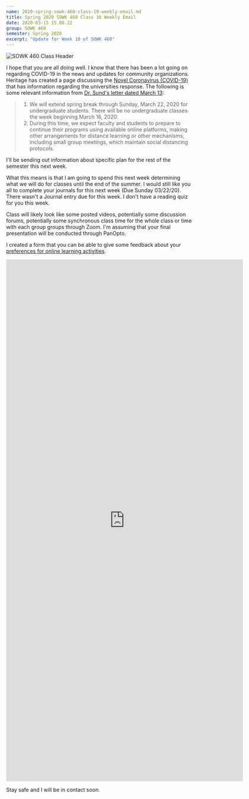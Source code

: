 ```yaml
---
name: 2020-spring-sowk-460-class-10-weekly-email.md
title: Spring 2020 SOWK 460 Class 10 Weekly Email
date: 2020-03-15 15.08.22
group: SOWK 460
semester: Spring 2020
excerpt: "Update for Week 10 of SOWK 460"
---
```


![SOWK 460 Class Header](https://jacobrcampbell.com/assets/media/class-header-sowk-program-evaluation.png "SOWK 460 Class Header")

I hope that you are all doing well. I know that there has been a lot going on regarding COVID-19 in the news and updates for community organizations. Heritage has created a page discussing the [Novel Coronavirus (COVID-19)](https://www.heritage.edu/coronavirus/) that has information regarding the universities response. The following is some relevant information from [Dr. Sund's letter dated March 13](https://heritage.edu/wp-content/uploads/2020/03/Presidents-letter-to-students.pdf):

> 1. We will extend spring break through Sunday, March 22, 2020 for undergraduate students. There will be no undergraduate classes the week beginning March 16, 2020.  
> 2. During this time, we expect faculty and students to prepare to continue their programs using available online platforms, making other arrangements for distance learning or other mechanisms, including small group meetings, which maintain social distancing protocols.

I'll be sending out information about specific plan for the rest of the semester this next week. 

What this means is that I am going to spend this next week determining what we will do for classes until the end of the summer. I would still like you all to complete your journals for this next week (Due Sunday 03/22/20). There wasn't a Journal entry due for this week. I don't have a reading quiz for you this week.

Class will likely look like some posted videos, potentially some discussion forums, potentially some synchronous class time for the whole class or time with each group groups through Zoom. I'm assuming that your final presentation will be conducted through PanOpto.

I created a form that you can be able to give some feedback about your [preferences for online learning activities](https://forms.gle/raBn11k8C6Vf3U459).

<iframe src="https://docs.google.com/forms/d/e/1FAIpQLScPWJss7h_k4ivYhevGUR7pR_K4mclV2-UTViBUsYblfTNKcQ/viewform?embedded=true" width="640" height="1408" frameborder="0" marginheight="0" marginwidth="0">Loading…</iframe>

Stay safe and I will be in contact soon.